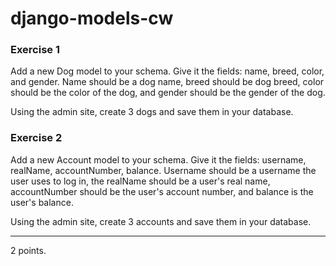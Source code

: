 # django-models-cw

### Exercise 1
Add a new Dog model to your schema. Give it the fields: name, breed, color, and gender. Name should be a dog name, breed should be dog breed, color should be the color of the dog, and gender should be the gender of the dog.

Using the admin site, create 3 dogs and save them in your database.

### Exercise 2
Add a new Account model to your schema. Give it the fields: username, realName, accountNumber, balance. Username should be a username the user uses to log in, the realName should be a user's real name, accountNumber should be the user's account number, and balance is the user's balance.

Using the admin site, create 3 accounts and save them in your database.
<hr>
2 points.